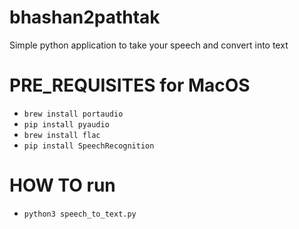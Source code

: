 # bhashan2pathtak
Simple python application to take your speech and convert into text

# PRE_REQUISITES for MacOS
* `brew install portaudio`
* `pip install pyaudio`
* `brew install flac`
* `pip install SpeechRecognition`

# HOW TO run
* `python3 speech_to_text.py`
